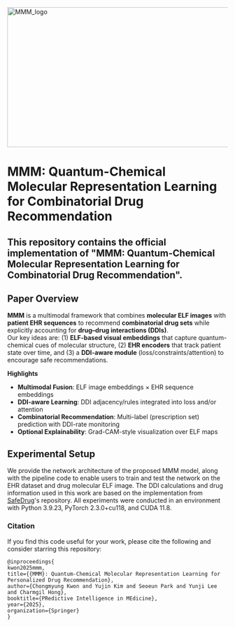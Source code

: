 <img width="930" height="320" alt="MMM_logo" src="https://github.com/user-attachments/assets/b70d9ffc-5191-46a6-b073-d130d305a42e" />


# MMM: Quantum-Chemical Molecular Representation Learning for Combinatorial Drug Recommendation
## This repository contains the official implementation of "MMM: Quantum-Chemical Molecular Representation Learning for Combinatorial Drug Recommendation".


## Paper Overview

**MMM** is a multimodal framework that combines **molecular ELF images** with **patient EHR sequences** to recommend **combinatorial drug sets** while explicitly accounting for **drug–drug interactions (DDIs)**.  
Our key ideas are: (1) **ELF-based visual embeddings** that capture quantum-chemical cues of molecular structure, (2) **EHR encoders** that track patient state over time, and (3) a **DDI-aware module** (loss/constraints/attention) to encourage safe recommendations.

**Highlights**
- **Multimodal Fusion**: ELF image embeddings × EHR sequence embeddings  
- **DDI-aware Learning**: DDI adjacency/rules integrated into loss and/or attention  
- **Combinatorial Recommendation**: Multi-label (prescription set) prediction with DDI-rate monitoring  
- **Optional Explainability**: Grad-CAM-style visualization over ELF maps


## Experimental Setup

We provide the network architecture of the proposed MMM model, along with the pipeline code to enable users to train and test the network on the EHR dataset and drug molecular ELF image. The DDI calculations and drug information used in this work are based on the implementation from [SafeDrug](https://github.com/ycq091044/SafeDrug)'s repository. All experiments were conducted in an environment with Python 3.9.23, PyTorch 2.3.0+cu118, and CUDA 11.8.

### Citation
If you find this code useful for your work, please cite the following and consider starring this repository:
```
@inproceedings{
kwon2025mmm,
title={{MMM}: Quantum-Chemical Molecular Representation Learning for Personalized Drug Recommendation},
author={Chongmyung Kwon and Yujin Kim and Seoeun Park and Yunji Lee and Charmgil Hong},
booktitle={PRedictive Intelligence in MEdicine},
year={2025},
organization={Springer}
}
```
